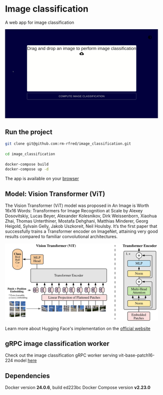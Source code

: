 # Image classification

A web app for image classification

![Image classification](./images/image_classification.gif)

## Run the project

```bash
git clone git@github.com:rm-rfred/image_classification.git

cd image_classification

docker-compose build
docker-compose up -d
```

The app is available on your [browser](http://172.17.0.1:10133)

## Model: Vision Transformer (ViT)

The Vision Transformer (ViT) model was proposed in An Image is Worth 16x16 Words: Transformers for Image Recognition at Scale by Alexey Dosovitskiy, Lucas Beyer, Alexander Kolesnikov, Dirk Weissenborn, Xiaohua Zhai, Thomas Unterthiner, Mostafa Dehghani, Matthias Minderer, Georg Heigold, Sylvain Gelly, Jakob Uszkoreit, Neil Houlsby. It’s the first paper that successfully trains a Transformer encoder on ImageNet, attaining very good results compared to familiar convolutional architectures.

![ViT architecture](./images/vit_transformer.jpg)

Learn more about Hugging Face's implementation on the [official website](https://huggingface.co/docs/transformers/model_doc/vit)

## gRPC image classification worker

Check out the image classification gRPC worker serving vit-base-patch16-224 model [here](https://github.com/rm-rfred/vit-worker)

## Dependencies

Docker version **24.0.6**, build ed223bc
Docker Compose version **v2.23.0**

